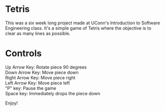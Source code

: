 # Tetris

This was a six week long project made at UConn's Introduction to Software Engineering class. It's a simple game of Tetris where the objective is to clear as many lines as possible.

# Controls
Up Arrow Key: Rotate piece 90 degrees  
Down Arrow Key: Move piece down  
Right Arrow Key: Move piece right  
Left Arrow Key: Move piece left  
"P" key: Pause the game  
Space key: Immediately drops the piece down  
  
Enjoy!
